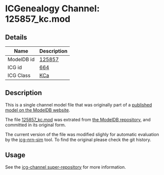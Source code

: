 # ICGenealogy Channel: 125857\_kc.mod

## Details

Name | Description
---- | -----------
ModelDB id | [125857](http://senselab.med.yale.edu/ModelDB/ShowModel.cshtml?model=125857)
ICG id | [664](http://icg.neurotheory.ox.ac.uk/channels/5/664)
ICG Class | [KCa](http://icg.neurotheory.ox.ac.uk/channels/5)

## Description

This is a single channel model file that was originally part of a [published model on the ModelDB website](http://senselab.med.yale.edu/ModelDB/ShowModel.cshtml?model=125857).


The file [125857\_kc.mod](125857_kc.mod) was extrated from [the ModelDB repository](http://senselab.med.yale.edu/ModelDB/ShowModel.cshtml?model=125857), and committed in its original form.

The current version of the file was modified slighly for automatic evaluation by the [icg-nrn-sim](https://github.com/icgenealogy/icg-nrn-sim) tool. To find the original please check the git history.


## Usage

See the [icg-channel super-repository](https://github.com/icgenealogy/icg-channels) for more information.